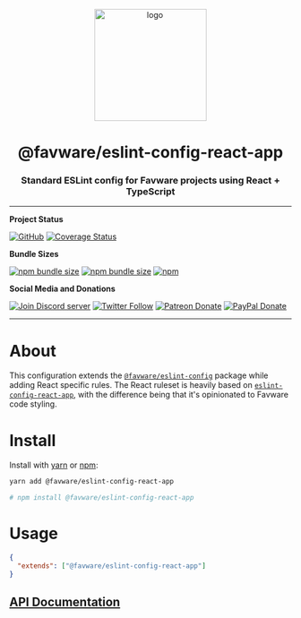 <div align="center">
  <p>
  <a href="https://favware.tech/eslint"><img src="https://storage.googleapis.com/data-sunlight-146313.appspot.com/website-project-icons/eslint.png" height="200" alt="logo"/></a>
  </p>

  <p>
<h1> @favware/eslint-config-react-app</h1>
<h3> Standard ESLint config for Favware projects using React + TypeScript</h3>
  </p>
</div>

---

**Project Status**

[![GitHub](https://img.shields.io/github/license/favware/node-packages?logo=github&style=flat-square)](https://github.com/favware/node-packages/blob/master/LICENSE.md)
[![Coverage Status](https://coveralls.io/repos/github/favware/node-packages/badge.svg?branch=master)](https://coveralls.io/github/favware/node-packages?branch=master)

**Bundle Sizes**

[![npm bundle size](https://img.shields.io/bundlephobia/min/@favware/eslint-config-react-app?label=eslint-config-react-app%20-%20minified&logo=webpack&style=flat-square)](https://bundlephobia.com/result?p=@favware/eslint-config-react-app)
[![npm bundle size](https://img.shields.io/bundlephobia/minzip/@favware/eslint-config-react-app?label=eslint-config-react-app%20-%20minzipped&logo=webpack&style=flat-square)](https://bundlephobia.com/result?p=@favware/eslint-config-react-app)
[![npm](https://img.shields.io/npm/v/@favware/eslint-config-react-app?color=crimson&label=eslint-config-react-app%20version&logo=npm&style=flat-square)](https://www.npmjs.com/package/@favware/eslint-config-react-app)

**Social Media and Donations**

[![Join Discord server](https://img.shields.io/discord/512303595966824458?color=697EC4&label=Join%20Discord%20Server&logo=discord&logoColor=FDFEFE&style=flat-square)](https://favware.tech/redirect/server)
[![Twitter Follow](https://img.shields.io/twitter/follow/favna_?label=Follow%20@Favna_&logo=twitter&colorB=1DA1F2&style=flat-square)](https://twitter.com/Favna_/follow)
[![Patreon Donate](https://img.shields.io/badge/patreon-donate-brightgreen.svg?label=Donate%20with%20Patreon&logo=patreon&colorB=F96854&style=flat-square&link=https://www.patreon.com/bePatron?u=9336537)](https://www.patreon.com/bePatron?u=9336537)
[![PayPal Donate](https://img.shields.io/badge/paypal-donate-brightgreen.svg?label=Donate%20with%20Paypal&logo=paypal&colorB=00457C&style=flat-square&link=https://www.paypal.com/cgi-bin/webscr?cmd=_s-xclick&hosted_button_id=XMAYCF9SDHZ34)](https://www.patreon.com/bePatron?u=9336537)

---

# About

This configuration extends the [`@favware/eslint-config`](https://www.npmjs.com/package/@favware/eslint-config) package while adding React specific rules. The React ruleset is heavily based on [`eslint-config-react-app`](https://www.npmjs.com/package/eslint-config-react-app), with the difference being that it's opinionated to Favware code styling.

# Install

Install with [yarn](https://yarnpkg.com) or [npm](https://www.npmjs.com/):

```sh
yarn add @favware/eslint-config-react-app

# npm install @favware/eslint-config-react-app
```

# Usage

```json
{
  "extends": ["@favware/eslint-config-react-app"]
}
```

## [API Documentation](https://favware.github.io/node-packages/modules/_favware_eslint_config_react_app.html)
